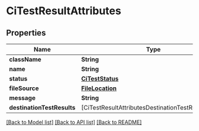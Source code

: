 # CiTestResultAttributes

## Properties
Name | Type | Description | Notes
------------ | ------------- | ------------- | -------------
**className** | **String** |  | [optional] 
**name** | **String** |  | [optional] 
**status** | [**CiTestStatus**](CiTestStatus.md) |  | [optional] 
**fileSource** | [**FileLocation**](FileLocation.md) |  | [optional] 
**message** | **String** |  | [optional] 
**destinationTestResults** | [CiTestResultAttributesDestinationTestResultsInner] |  | [optional] 

[[Back to Model list]](../README.md#documentation-for-models) [[Back to API list]](../README.md#documentation-for-api-endpoints) [[Back to README]](../README.md)



